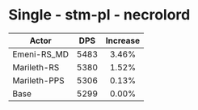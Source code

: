 # Single - stm-pl - necrolord
| Actor | DPS | Increase |
|---|:---:|:---:|
|Emeni-RS_MD|5483|3.46%|
|Marileth-RS|5380|1.52%|
|Marileth-PPS|5306|0.13%|
|Base|5299|0.00%|
